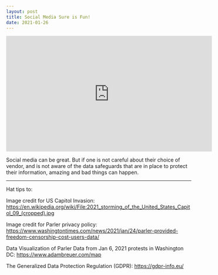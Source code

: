 ```yaml
---
layout: post
title: Social Media Sure is Fun!
date: 2021-01-26
---
```



<iframe width="560" height="315" src="https://www.youtube.com/embed/Fz5kzihLlWw" frameborder="0" allow="accelerometer; autoplay; clipboard-write; encrypted-media; gyroscope; picture-in-picture" allowfullscreen></iframe>

Social media can be great. But if one is not careful about their choice of vendor, and is not aware of the data safeguards that are in place to protect their information, amazing and bad things can happen.


***
Hat tips to:

Image credit for US Capitol Invasion: https://en.wikipedia.org/wiki/File:2021_storming_of_the_United_States_Capitol_09_(cropped).jpg

Image credit for Parler privacy policy:
https://www.washingtontimes.com/news/2021/jan/24/parler-provided-freedom-censorship-cost-users-data/

Data Visualization of Parler Data from Jan 6, 2021 protests in Washington DC: https://www.adambreuer.com/map

The Generalized Data Protection Regulation (GDPR): https://gdpr-info.eu/
